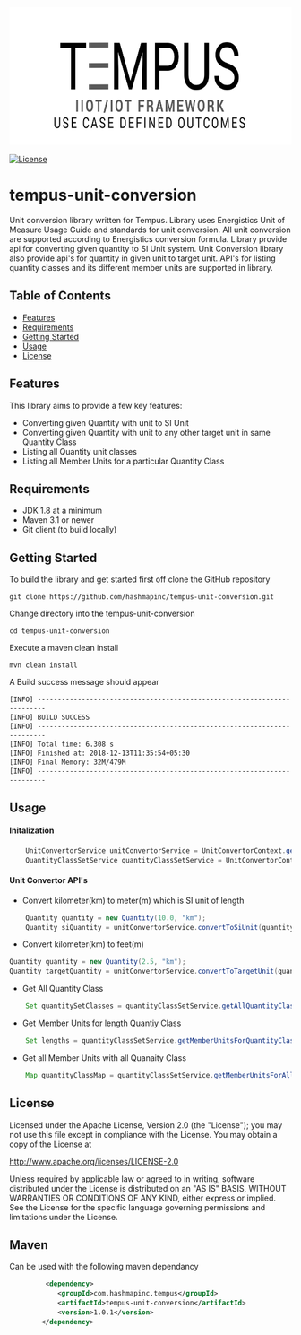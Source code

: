 <img src="https://github.com/hashmapinc/hashmap.github.io/blob/master/images/tempus/TempusLogoBlack2.png" width="910" height="245" alt="Hashmap, Inc Tempus"/>

[![License](http://img.shields.io/:license-Apache%202-blue.svg)](http://www.apache.org/licenses/LICENSE-2.0.txt)


# tempus-unit-conversion
Unit conversion library written for Tempus. Library uses Energistics Unit of Measure Usage Guide and standards for unit conversion.
All unit conversion are supported according to Energistics conversion formula. Library provide api for converting given quantity to SI Unit system. 
Unit Conversion library also provide api's for quantity in given unit to target unit. API's for listing quantity classes 
and its different member units are supported in library.

## Table of Contents

- [Features](#features)
- [Requirements](#requirements)
- [Getting Started](#getting-started)
- [Usage](#usage)
- [License](#license)

## Features

This library aims to provide a few key features:

* Converting given Quantity with unit to SI Unit
* Converting given Quantity with unit to any other target unit in same Quantity Class
* Listing all Quantity unit classes
* Listing all Member Units for a particular Quantity Class

## Requirements

* JDK 1.8 at a minimum
* Maven 3.1 or newer
* Git client (to build locally)

## Getting Started
To build the library and get started first off clone the GitHub repository 

    git clone https://github.com/hashmapinc/tempus-unit-conversion.git

Change directory into the tempus-unit-conversion

    cd tempus-unit-conversion
    
Execute a maven clean install

    mvn clean install
    
A Build success message should appear

    [INFO] ------------------------------------------------------------------------
    [INFO] BUILD SUCCESS
    [INFO] ------------------------------------------------------------------------
    [INFO] Total time: 6.308 s
    [INFO] Finished at: 2018-12-13T11:35:54+05:30
    [INFO] Final Memory: 32M/479M
    [INFO] ------------------------------------------------------------------------

## Usage

#### Initalization
```java
    UnitConvertorService unitConvertorService = UnitConvertorContext.getInstanceOfUnitConvertorService();
    QuantityClassSetService quantityClassSetService = UnitConvertorContext.getInstanceOfQuantityClassSetService();
``` 
#### Unit Convertor API's

* Convert kilometer(km) to meter(m) which is SI unit of length
```java
    Quantity quantity = new Quantity(10.0, "km");
    Quantity siQuantity = unitConvertorService.convertToSiUnit(quantity);
```

* Convert kilometer(km) to feet(m) 
```java
Quantity quantity = new Quantity(2.5, "km");
Quantity targetQuantity = unitConvertorService.convertToTargetUnit(quantity, "ft");
```

* Get All Quantity Class
```java
    Set quantitySetClasses = quantityClassSetService.getAllQuantityClass();
```

* Get Member Units for length Quantiy Class
```java
    Set lengths = quantityClassSetService.getMemberUnitsForQuantityClass("length");
```

* Get all Member Units with all Quanaity Class
```java
    Map quantityClassMap = quantityClassSetService.getMemberUnitsForAllQuantityClass();
```
## License

Licensed under the Apache License, Version 2.0 (the "License");
you may not use this file except in compliance with the License.
You may obtain a copy of the License at

  http://www.apache.org/licenses/LICENSE-2.0

Unless required by applicable law or agreed to in writing, software
distributed under the License is distributed on an "AS IS" BASIS,
WITHOUT WARRANTIES OR CONDITIONS OF ANY KIND, either express or implied.
See the License for the specific language governing permissions and
limitations under the License.

## Maven

Can be used with the following maven dependancy
```xml
         <dependency>
            <groupId>com.hashmapinc.tempus</groupId>
            <artifactId>tempus-unit-conversion</artifactId>
            <version>1.0.1</version>
        </dependency>
```
